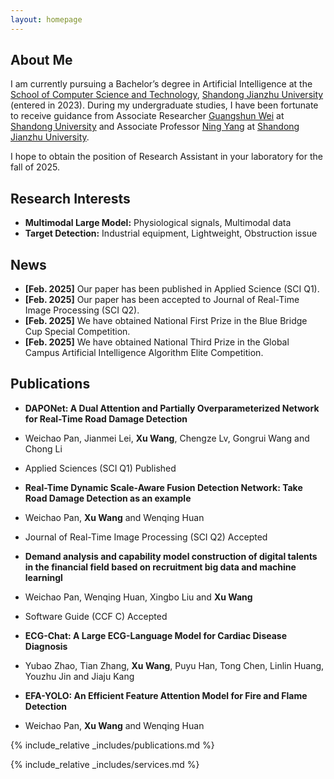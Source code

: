 ```yaml
---
layout: homepage
---
```


## About Me

I am currently pursuing a Bachelor’s degree in Artificial Intelligence at the [School of Computer Science and Technology](https://www.sdjzu.edu.cn/jsjkx/index.htm), [Shandong Jianzhu University](https://www.sdjzu.edu.cn/) (entered in 2023). During my undergraduate studies, I have been fortunate to receive guidance from Associate Researcher [Guangshun Wei](https://faculty.sdu.edu.cn/weiguangshun/zh_CN/index.htm) at [Shandong University](https://www.sdu.edu.cn/index.htm) and Associate Professor [Ning Yang](https://www.sdjzu.edu.cn/jsjkx/xygk/szll2.htm) at [Shandong Jianzhu University](https://www.sdjzu.edu.cn/). 

I hope to obtain the position of Research Assistant in your laboratory for the fall of 2025.

## Research Interests

- **Multimodal Large Model:** Physiological signals, Multimodal data
- **Target Detection:** Industrial equipment, Lightweight, Obstruction issue

## News

- **[Feb. 2025]** Our paper has been published in Applied Science (SCI Q1).
- **[Feb. 2025]** Our paper has been accepted to Journal of Real-Time Image Processing (SCI Q2).
- **[Feb. 2025]** We have obtained National First Prize in the Blue Bridge Cup Special Competition.
- **[Feb. 2025]** We have obtained National Third Prize in the Global Campus Artificial Intelligence Algorithm Elite Competition.

## Publications

- **DAPONet: A Dual Attention and Partially Overparameterized Network for Real-Time Road Damage Detection**
- Weichao Pan, Jianmei Lei, **Xu Wang**, Chengze Lv, Gongrui Wang and Chong Li
- Applied Sciences (SCI Q1)  Published

- **Real-Time Dynamic Scale-Aware Fusion Detection Network: Take Road Damage Detection as an example**
- Weichao Pan, **Xu Wang** and Wenqing Huan
- Journal of Real-Time Image Processing (SCI Q2)  Accepted

- **Demand analysis and capability model construction of digital talents in the financial field based on recruitment big data and machine learningl**
- Weichao Pan, Wenqing Huan, Xingbo Liu and **Xu Wang**
- Software Guide (CCF C)  Accepted
  
- **ECG-Chat: A Large ECG-Language Model for Cardiac Disease Diagnosis**
- Yubao Zhao, Tian Zhang, **Xu Wang**, Puyu Han, Tong Chen, Linlin Huang, Youzhu Jin and Jiaju Kang
  
- **EFA-YOLO: An Efficient Feature Attention Model for Fire and Flame Detection**
- Weichao Pan, **Xu Wang** and Wenqing Huan

{% include_relative _includes/publications.md %}

{% include_relative _includes/services.md %}
